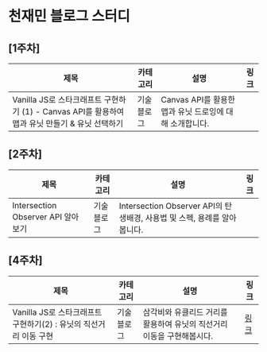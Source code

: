 # 천재민 블로그 스터디

## [1주차]

| 제목                                                                                            | 카테고리   | 설명                                                    | 링크 |
| ----------------------------------------------------------------------------------------------- | ---------- | ------------------------------------------------------- | ---- |
| Vanilla JS로 스타크래프트 구현하기 (1) - Canvas API를 활용하여 맵과 유닛 만들기 & 유닛 선택하기 | 기술블로그 | Canvas API를 활용한 맵과 유닛 드로잉에 대해 소개합니다. |      |

## [2주차]

| 제목                               | 카테고리   | 설명                                                                     | 링크 |
| ---------------------------------- | ---------- | ------------------------------------------------------------------------ | ---- |
| Intersection Observer API 알아보기 | 기술블로그 | Intersection Observer API의 탄생배경, 사용법 및 스펙, 용례를 알아봅니다. |      |

## [4주차]

| 제목                                                              | 카테고리   | 설명                                                                   | 링크                                                                                    |
| ----------------------------------------------------------------- | ---------- | ---------------------------------------------------------------------- | --------------------------------------------------------------------------------------- |
| Vanilla JS로 스타크래프트 구현하기(2) : 유닛의 직선거리 이동 구현 | 기술블로그 | 삼각비와 유클리드 거리를 활용하여 유닛의 직선거리 이동을 구현해봅시다. | [링크](https://www.notion.so/zuminternet/Vanilla-JS-2-767572c417ab424abefef655fc1621dc) |
